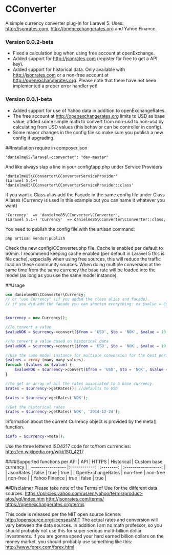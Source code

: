 # CConverter
A simple currency converter plug-in for Laravel 5. Uses: http://jsonrates.com, http://openexchangerates.org and Yahoo Finance. 

### Version 0.0.2-beta
* Fixed a calculation bug when using free account at openExchange.
* Added support for http://jsonrates.com (register for free to get a API key).
* Added support for historical data. Only available with http://jsonrates.com or a non-free account at http://openexchangerates.org.
Please note that there have not been implemented a proper error handler yet! 


### Version 0.0.1-beta
* Added support for use of Yahoo data in addition to openExchangeRates. 
* The free account at http://openexchangerates.org limits to USD as base value, added some simple math to convert from non-usd to non-usd by calculating from USD values (this behavior can be controller in config). 
* Some mayor changes in the config file so make sure you publish a new config if upgrading. 

##Installation
require in composer.json 
```
"danielme85/laravel-cconverter": "dev-master"
```

And like always slap a line in your config\app.php under Service Providers
```
'danielme85\CConverter\CConverterServiceProvider'
(Laravel 5.1+) 'danielme85\CConverter\CConverterServiceProvider::class'
```

If you want a Class alias add the Facade in the same config file under Class Aliases (Currency is used in this example but you can name it whatever you want)
```
'Currency'  => 'danielme85\CConverter\CConverter',
(Laravel 5.1+) 'Currency'  => danielme85\CConverter\CConverter::class,
```

You need to publish the config file with the artisan command:
```
php artisan vendor:publish
```

Check the new config\CConverter.php file.
Cache is enabled per default to 60min. I recommend keeping cache enabled (per default in Laravel 5 this is file cache), expecially when using free sources, this will reduce the traffic load on these community sources.
When doing multiple conversion at the same time from the same currency the base rate will be loaded into the model (as long as you use the same model instance).   
 

##Usage

```php
use danielme85\CConverter\Currency;
// or "use Currency" (if you added the class alias and facade).
// if you did add the facade you can shorten everything: ex $value = Currency::convert($from, $to, $value, $decimals), $rates = Currency::getRates().


$currency = new Currency();

//To convert a value
$valueNOK = $currency->convert($from = 'USD', $to = 'NOK', $value = 10, $decimals = 2);

//To convert a value based on historical data
$valueNOK = $currency->convert($from = 'USD', $to = 'NOK', $value = 10, $decimals = 2, $date = '2014-12-24');

//Use the same model instance for multiple conversion for the best performance. 
$values = array (many many values).
foreach ($values as $value) {
    $valueNOK = $currency->convert($from = 'USD', $to = 'NOK', $value = 10, $decimals = 2);
}

//to get an array of all the rates associated to a base currency.
$rates = $currency->getRates(); //defaults to USD

$rates = $currency->getRates('NOK');

//Get the historical rates
$rates = $currency->getRates('NOK', '2014-12-24');
```

Information about the current Currency object is provided by the meta() function.
```php
$info = $currency->meta();
```

Use the three lettered ISO4217 code for to/from currencies: http://en.wikipedia.org/wiki/ISO_4217

####Supported functions per API
| API               | HTTPS         | Historical | Custom base currency |
| ----------------- |:------------: | :--------: | :------------------: |
| JsonRates         | false         | true       |  true                |
| OpenExchangeRates | non-free      | non-free   |  non-free            |
| Yahoo Finance     | true          | false      |  true                |


##Disclaimer
Please take note of the Terms of Use for the different data sources.
https://policies.yahoo.com/us/en/yahoo/terms/product-atos/yql/index.htm
http://jsonrates.com/terms/
https://openexchangerates.org/terms

This code is released per the MIT open source license: http://opensource.org/licenses/MIT
The actual rates and conversion will vary between the data sources. 
In addition I am no math professor, so you should probably not use this for super serious multi-billion dollar investments. 
If you are gonna spend your hard earned billion dollars on the money market, you should probably use something like this: http://www.forex.com/forex.html 
